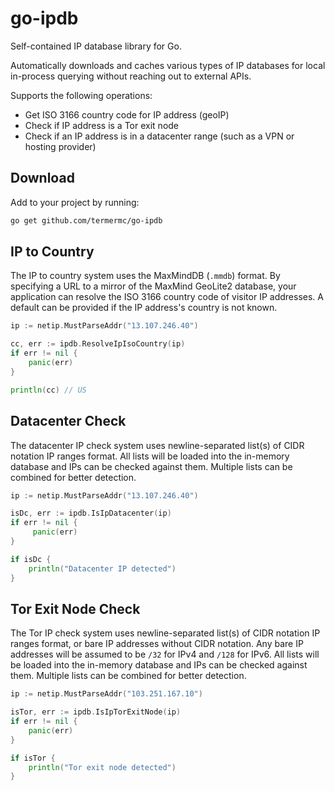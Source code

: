 # go-ipdb

Self-contained IP database library for Go.

Automatically downloads and caches various types of IP databases for local in-process querying without reaching out to external APIs.

Supports the following operations:
 - Get ISO 3166 country code for IP address (geoIP)
 - Check if IP address is a Tor exit node
 - Check if an IP address is in a datacenter range (such as a VPN or hosting provider)

## Download

Add to your project by running:

```bash
go get github.com/termermc/go-ipdb
```

## IP to Country

The IP to country system uses the MaxMindDB (`.mmdb`) format. By specifying a URL to a mirror of the MaxMind GeoLite2 database,
your application can resolve the ISO 3166 country code of visitor IP addresses. A default can be provided if the IP address's country is not known.

```go
ip := netip.MustParseAddr("13.107.246.40")

cc, err := ipdb.ResolveIpIsoCountry(ip)
if err != nil {
	panic(err)
}

println(cc) // US
```

## Datacenter Check

The datacenter IP check system uses newline-separated list(s) of CIDR notation IP ranges format.
All lists will be loaded into the in-memory database and IPs can be checked against them.
Multiple lists can be combined for better detection.

```go
ip := netip.MustParseAddr("13.107.246.40")

isDc, err := ipdb.IsIpDatacenter(ip)
if err != nil {
     panic(err)
}

if isDc {
	println("Datacenter IP detected")
}
```

## Tor Exit Node Check

The Tor IP check system uses newline-separated list(s) of CIDR notation IP ranges format, or bare IP addresses without CIDR notation.
Any bare IP addresses will be assumed to be `/32` for IPv4 and `/128` for IPv6.
All lists will be loaded into the in-memory database and IPs can be checked against them.
Multiple lists can be combined for better detection.

```go
ip := netip.MustParseAddr("103.251.167.10")

isTor, err := ipdb.IsIpTorExitNode(ip)
if err != nil {
	panic(err)
}

if isTor {
	println("Tor exit node detected")
}
```
